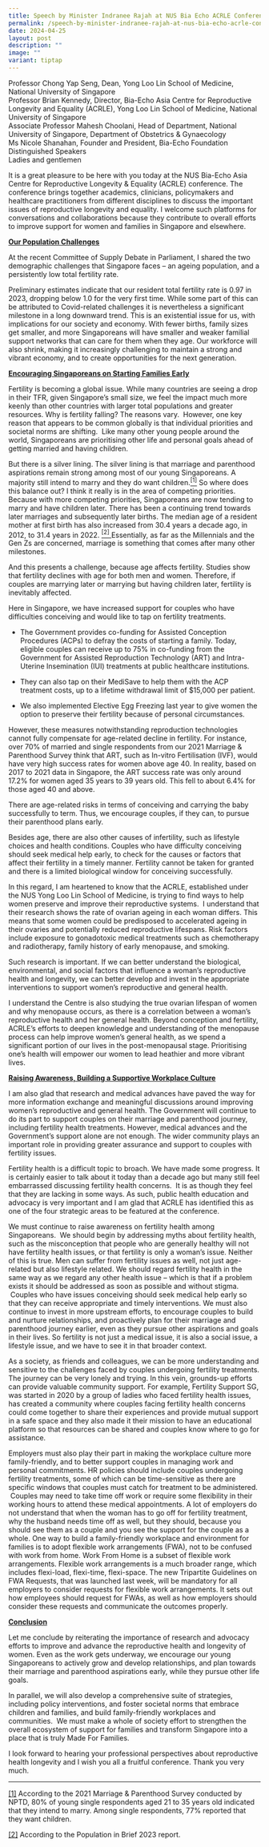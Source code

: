 ```yaml
---
title: Speech by Minister Indranee Rajah at NUS Bia Echo ACRLE Conference
permalink: /speech-by-minister-indranee-rajah-at-nus-bia-echo-acrle-conference/
date: 2024-04-25
layout: post
description: ""
image: ""
variant: tiptap
---
```

<p>Professor Chong Yap Seng, Dean, Yong Loo Lin School of Medicine, National
University of Singapore
<br>Professor Brian Kennedy, Director, Bia-Echo Asia Centre for Reproductive
Longevity and Equality (ACRLE), Yong Loo Lin School of Medicine, National
University of Singapore
<br>Associate Professor Mahesh Choolani, Head of Department, National University
of Singapore, Department of Obstetrics &amp; Gynaecology
<br>Ms Nicole Shanahan, Founder and President, Bia-Echo Foundation
<br>Distinguished Speakers
<br>Ladies and gentlemen</p>
<p></p>
<p></p>
<p></p>
<p></p>
<p>It is a great pleasure to be here with you today at the NUS Bia-Echo Asia
Centre for Reproductive Longevity &amp; Equality (ACRLE) conference. The
conference brings together academics, clinicians, policymakers and healthcare
practitioners from different disciplines to discuss the important issues
of reproductive longevity and equality. I welcome such platforms for conversations
and collaborations because they contribute to overall efforts to improve
support for women and families in Singapore and elsewhere.</p>
<p></p>
<p><strong><u>Our Population Challenges</u></strong>
</p>
<p></p>
<p>At the recent Committee of Supply Debate in Parliament, I shared the two
demographic challenges that Singapore faces – an ageing population, and
a persistently low total fertility rate.</p>
<p></p>
<p>Preliminary estimates indicate that our resident total fertility rate
is 0.97 in 2023, dropping below 1.0 for the very first time. While some
part of this can be attributed to Covid-related challenges it is nevertheless
a significant milestone in a long downward trend. This is an existential
issue for us, with implications for our society and economy. With fewer
births, family sizes get smaller, and more Singaporeans will have smaller
and weaker familial support networks that can care for them when they age.
Our workforce will also shrink, making it increasingly challenging to maintain
a strong and vibrant economy, and to create opportunities for the next
generation.</p>
<p></p>
<p><strong><u>Encouraging Singaporeans on Starting Families Early</u></strong>
</p>
<p></p>
<p>Fertility is becoming a global issue. While many countries are seeing
a drop in their TFR, given Singapore’s small size, we feel the impact much
more keenly than other countries with larger total populations and greater
resources. Why is fertility falling? The reasons vary. &nbsp;However, one
key reason that appears to be common globally is that individual priorities
and societal norms are shifting. &nbsp;Like many other young people around
the world, Singaporeans are prioritising other life and personal goals
ahead of getting married and having children.</p>
<p></p>
<p>But there is a silver lining. The silver lining is that marriage and parenthood
aspirations remain strong among most of our young Singaporeans. A majority
still intend to marry and they do want children.<a href="#_ftn1" rel="noopener noreferrer nofollow" target="_blank"><sup>[1]</sup></a> So where does this balance out? I think
it really is in the area of competing priorities. Because with more competing
priorities, Singaporeans are now tending to marry and have children later.
There has been a continuing trend towards later marriages and subsequently
later births. The median age of a resident mother at first birth has also
increased from 30.4 years a decade ago, in 2012, to 31.4 years in 2022.
<a href="#_ftn2" rel="noopener noreferrer nofollow" target="_blank"><u><sup>[2]</sup></u> 
</a>Essentially, as far as the Millennials and the Gen Zs are concerned, marriage
is something that comes after many other milestones.</p>
<p></p>
<p>And this presents a challenge, because age affects fertility. Studies
show that fertility declines with age for both men and women. Therefore,
if couples are marrying later or marrying but having children later, fertility
is inevitably affected.</p>
<p></p>
<p>Here in Singapore, we have increased support for couples who have difficulties
conceiving and would like to tap on fertility treatments.</p>
<p></p>
<ul data-tight="true" class="tight">
<li>
<p>The Government provides co-funding for Assisted Conception Procedures
(ACPs) to defray the costs of starting a family. Today, eligible couples
can receive up to 75% in co-funding from the Government for Assisted Reproduction
Technology (ART) and Intra-Uterine Insemination (IUI) treatments at public
healthcare institutions.</p>
<p></p>
</li>
<li>
<p>They can also tap on their MediSave to help them with the ACP treatment
costs, up to a lifetime withdrawal limit of $15,000 per patient.</p>
<p></p>
</li>
<li>
<p>We also implemented Elective Egg Freezing last year to give women the
option to preserve their fertility because of personal circumstances.</p>
</li>
</ul>
<p></p>
<p>However, these measures notwithstanding reproduction technologies cannot
fully compensate for age-related decline in fertility. For instance, over
70% of married and single respondents from our 2021 Marriage &amp; Parenthood
Survey think that ART, such as In-vitro Fertilisation (IVF), would have
very high success rates for women above age 40. In reality, based on 2017
to 2021 data in Singapore, the ART success rate was only around 17.2% for
women aged 35 years to 39 years old. This fell to about 6.4% for those
aged 40 and above.</p>
<p></p>
<p>There are age-related risks in terms of conceiving and carrying the baby
successfully to term. Thus, we encourage couples, if they can, to pursue
their parenthood plans early.</p>
<p>Besides age, there are also other causes of infertility, such as lifestyle
choices and health conditions. Couples who have difficulty conceiving should
seek medical help early, to check for the causes or factors that affect
their fertility in a timely manner. Fertility cannot be taken for granted
and there is a limited biological window for conceiving successfully.</p>
<p></p>
<p>In this regard, I am heartened to know that the ACRLE, established under
the NUS Yong Loo Lin School of Medicine, is trying to find ways to help
women preserve and improve their reproductive systems. &nbsp;I understand
that their research shows the rate of ovarian ageing in each woman differs.
This means that some women could be predisposed to accelerated ageing in
their ovaries and potentially reduced reproductive lifespans. Risk factors
include exposure to gonadotoxic medical treatments such as chemotherapy
and radiotherapy, family history of early menopause, and smoking.</p>
<p></p>
<p>Such research is important. If we can better understand the biological,
environmental, and social factors that influence a woman’s reproductive
health and longevity, we can better develop and invest in the appropriate
interventions to support women’s reproductive and general health.</p>
<p></p>
<p>I understand the Centre is also studying the true ovarian lifespan of
women and why menopause occurs, as there is a correlation between a woman’s
reproductive health and her general health. Beyond conception and fertility,
ACRLE’s efforts to deepen knowledge and understanding of the menopause
process can help improve women’s general health, as we spend a significant
portion of our lives in the post-menopausal stage. Prioritising one’s health
will empower our women to lead heathier and more vibrant lives.</p>
<p></p>
<p><strong><u>Raising Awareness, Building a Supportive Workplace Culture</u></strong>
</p>
<p></p>
<p>I am also glad that research and medical advances have paved the way for
more information exchange and meaningful discussions around improving women’s
reproductive and general health. The Government will continue to do its
part to support couples on their marriage and parenthood journey, including
fertility health treatments. However, medical advances and the Government’s
support alone are not enough. The wider community plays an important role
in providing greater assurance and support to couples with fertility issues.</p>
<p></p>
<p>Fertility health is a difficult topic to broach. We have made some progress.
It is certainly easier to talk about it today than a decade ago but many
still feel embarrassed discussing fertility health concerns. &nbsp;It is
as though they feel that they are lacking in some ways. As such, public
health education and advocacy is very important and I am glad that ACRLE
has identified this as one of the four strategic areas to be featured at
the conference.</p>
<p></p>
<p>We must continue to raise awareness on fertility health among Singaporeans.
&nbsp;We should begin by addressing myths about fertility health, such
as the misconception that people who are generally healthy will not have
fertility health issues, or that fertility is only a woman’s issue. Neither
of this is true. Men can suffer from fertility issues as well, not just
age-related but also lifestyle related. We should regard fertility health
in the same way as we regard any other health issue – which is that if
a problem exists it should be addressed as soon as possible and without
stigma. &nbsp;Couples who have issues conceiving should seek medical help
early so that they can receive appropriate and timely interventions. We
must also continue to invest in more upstream efforts, to encourage couples
to build and nurture relationships, and proactively plan for their marriage
and parenthood journey earlier, even as they pursue other aspirations and
goals in their lives. So fertility is not just a medical issue, it is also
a social issue, a lifestyle issue, and we have to see it in that broader
context.</p>
<p></p>
<p>As a society, as friends and colleagues, we can be more understanding
and sensitive to the challenges faced by couples undergoing fertility treatments.
The journey can be very lonely and trying. In this vein, grounds-up efforts
can provide valuable community support. For example, Fertility Support
SG, was started in 2020 by a group of ladies who faced fertility health
issues, has created a community where couples facing fertility health concerns
could come together to share their experiences and provide mutual support
in a safe space and they also made it their mission to have an educational
platform so that resources can be shared and couples know where to go for
assistance.</p>
<p></p>
<p>Employers must also play their part in making the workplace culture more
family-friendly, and to better support couples in managing work and personal
commitments. HR policies should include couples undergoing fertility treatments,
some of which can be time-sensitive as there are specific windows that
couples must catch for treatment to be administered. &nbsp;Couples may
need to take time off work or require some flexibility in their working
hours to attend these medical appointments. A lot of employers do not understand
that when the woman has to go off for fertility treatment, why the husband
needs time off as well, but they should, because you should see them as
a couple and you see the support for the couple as a whole. One way to
build a family-friendly workplace and environment for families is to adopt
flexible work arrangements (FWA), not to be confused with work from home.
Work From Home is a subset of flexible work arrangements. Flexible work
arrangements is a much broader range, which includes flexi-load, flexi-time,
flexi-space. The new Tripartite Guidelines on FWA Requests, that was launched
last week, will be mandatory for all employers to consider requests for
flexible work arrangements. It sets out how employees should request for
FWAs, as well as how employers should consider these requests and communicate
the outcomes properly.</p>
<p></p>
<p><strong><u>Conclusion</u></strong>
</p>
<p></p>
<p>Let me conclude by reiterating the importance of research and advocacy
efforts to improve and advance the reproductive health and longevity of
women. Even as the work gets underway, we encourage our young Singaporeans
to actively grow and develop relationships, and plan towards their marriage
and parenthood aspirations early, while they pursue other life goals.</p>
<p></p>
<p>In parallel, we will also develop a comprehensive suite of strategies,
including policy interventions, and foster societal norms that embrace
children and families, and build family-friendly workplaces and communities.
&nbsp;We must make a whole of society effort to strengthen the overall
ecosystem of support for families and transform Singapore into a place
that is truly Made For Families.</p>
<p></p>
<p>I look forward to hearing your professional perspectives about reproductive
health longevity and I wish you all a fruitful conference. Thank you very
much.
<br>
</p>
<hr>
<p><a href="#_ftnref1" rel="noopener noreferrer nofollow" target="_blank">[1]</a> According
to the 2021 Marriage &amp; Parenthood Survey conducted by NPTD, 80% of
young single respondents aged 21 to 35 years old indicated that they intend
to marry. Among single respondents, 77% reported that they want children.</p>
<p><a href="#_ftnref2" rel="noopener noreferrer nofollow" target="_blank">[2]</a> According
to the Population in Brief 2023 report.</p>
<p></p>
<p></p>